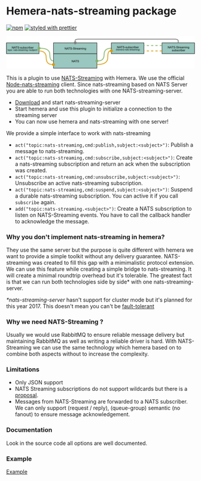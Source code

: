 # Hemera-nats-streaming package

[![npm](https://img.shields.io/npm/v/hemera-nats-streaming.svg?maxAge=3600)](https://www.npmjs.com/package/hemera-nats-streaming)
[![styled with prettier](https://img.shields.io/badge/styled_with-prettier-ff69b4.svg)](#badge)

<p align="center">
<img src="https://github.com/StarpTech/hemera/raw/master/packages/hemera-nats-streaming/media/nats-streaming.png" alt="nats-streaming" style="max-width:100%;">
</p>

This is a plugin to use [NATS-Streaming](http://nats.io/) with Hemera.
We use the official [Node-nats-streaming](https://github.com/nats-io/node-nats-streaming) client.
Since nats-streaming based on NATS Server you are able to run both technologies with one NATS-streaming-server.

- [Download](http://nats.io/download/nats-io/nats-streaming-server/) and start nats-streaming-server
- Start hemera and use this plugin to initialize a connection to the streaming server
- You can now use hemera and nats-streaming with one server!

We provide a simple interface to work with nats-streaming

- `act("topic:nats-streaming,cmd:publish,subject:<subject>")`: Publish a message to nats-streaming.
- `act("topic:nats-streaming,cmd:subscribe,subject:<subject>")`: Create a nats-streaming subscription and return an ack when the subscription was created.
- `act("topic:nats-streaming,cmd:unsubscribe,subject:<subject>")`: Unsubscribe an active nats-streaming subscription.
- `act("topic:nats-streaming,cmd:suspend,subject:<subject>")`: Suspend a durable nats-streaming subscription. You can active it if you call `subscribe` again.
- `add("topic:nats-streaming.<subject>")`: Create a NATS subscription to listen on NATS-Streaming events. You have to call the callback handler to acknowledge the message.

### Why you don't implement nats-streaming in hemera?
They use the same server but the purpose is quite different with hemera we want to provide a simple toolkit without any delivery guarantee. NATS-streaming was created to fill this gap with a mimimalistic protocol extension. We can use this feature while creating a simple bridge to nats-streaming. It will create a minimal roundtrip overhead but it's tolerable. The greatest fact is that we can run both technologies side by side* with one nats-streaming-server.

_*nats-streaming-server_ hasn't support for cluster mode but it's planned for this year 2017. This doesn't mean you can't be [fault-tolerant](https://github.com/nats-io/nats-streaming-server#fault-tolerance)

### Why we need NATS-Streaming ?
Usually we would use RabbitMQ to ensure reliable message delivery but maintaining RabbitMQ as well as writing a reliable driver is hard. With NATS-Streaming we can use the same technology which hemera based on to combine both aspects without to increase the complexity.  

### Limitations
- Only JSON support
- NATS Streaming subscriptions do not support wildcards but there is a [proposal](https://github.com/nats-io/nats-streaming-server/issues/340).
- Messages from NATS-Streaming are forwarded to a NATS subscriber. We can only support (request / reply), (queue-group) semantic (no fanout) to ensure message acknowledgement.

### Documentation
Look in the source code all options are well documented.

### Example
[Example](/examples/bridges/nats-streaming.js)
